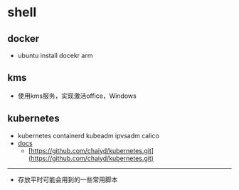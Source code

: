 # shell

## docker
- ubuntu install docekr arm

## kms
- 使用kms服务，实现激活office，Windows

## kubernetes
- kubernetes containerd kubeadm ipvsadm calico
- [docs](https://github.com/chaiyd/kubernetes.git)
    - [https://github.com/chaiyd/kubernetes.git](https://github.com/chaiyd/kubernetes.git)



---
- 存放平时可能会用到的一些常用脚本
